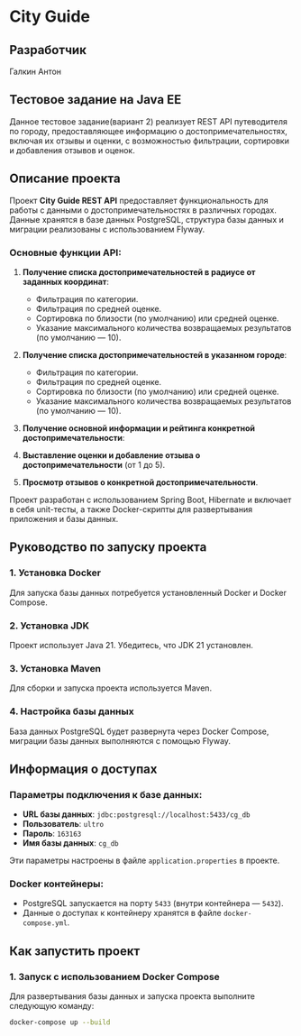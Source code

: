 # City Guide

## Разработчик
  Галкин Антон 

## Тестовое задание на Java EE
Данное тестовое задание(вариант 2) реализует REST API путеводителя по городу, предоставляющее информацию о достопримечательностях, включая их отзывы и оценки, с возможностью фильтрации, сортировки и добавления отзывов и оценок.

## Описание проекта
Проект **City Guide REST API** предоставляет функциональность для работы с данными о достопримечательностях в различных городах. Данные хранятся в базе данных PostgreSQL, структура базы данных и миграции реализованы с использованием Flyway.

### Основные функции API:
1. **Получение списка достопримечательностей в радиусе от заданных координат**:
    - Фильтрация по категории.
    - Фильтрация по средней оценке.
    - Сортировка по близости (по умолчанию) или средней оценке.
    - Указание максимального количества возвращаемых результатов (по умолчанию — 10).

2. **Получение списка достопримечательностей в указанном городе**:
    - Фильтрация по категории.
    - Фильтрация по средней оценке.
    - Сортировка по близости (по умолчанию) или средней оценке.
    - Указание максимального количества возвращаемых результатов (по умолчанию — 10).

3. **Получение основной информации и рейтинга конкретной достопримечательности**:

4. **Выставление оценки и добавление отзыва о достопримечательности** (от 1 до 5).

5. **Просмотр отзывов о конкретной достопримечательности**.

Проект разработан с использованием Spring Boot, Hibernate и включает в себя unit-тесты, а также Docker-скрипты для развертывания приложения и базы данных.

## Руководство по запуску проекта

### 1. Установка Docker
Для запуска базы данных потребуется установленный Docker и Docker Compose.

### 2. Установка JDK
Проект использует Java 21. Убедитесь, что JDK 21 установлен.

### 3. Установка Maven
Для сборки и запуска проекта используется Maven.

### 4. Настройка базы данных
База данных PostgreSQL будет развернута через Docker Compose,  миграции базы данных выполняются с помощью Flyway.

## Информация о доступах

### Параметры подключения к базе данных:
- **URL базы данных**: `jdbc:postgresql://localhost:5433/cg_db`
- **Пользователь**: `ultro`
- **Пароль**: `163163`
- **Имя базы данных**: `cg_db`

Эти параметры настроены в файле `application.properties` в проекте.

### Docker контейнеры:
- PostgreSQL запускается на порту `5433` (внутри контейнера — `5432`).
- Данные о доступах к контейнеру хранятся в файле `docker-compose.yml`.

## Как запустить проект

### 1. Запуск с использованием Docker Compose

Для развертывания базы данных и запуска проекта выполните следующую команду:

```bash
docker-compose up --build
